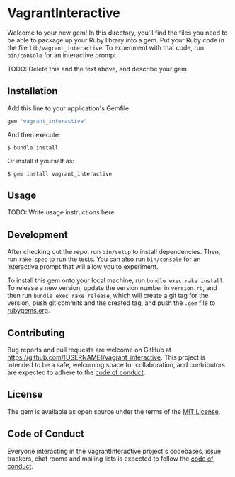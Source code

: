 # VagrantInteractive

Welcome to your new gem! In this directory, you'll find the files you need to be able to package up your Ruby library into a gem. Put your Ruby code in the file `lib/vagrant_interactive`. To experiment with that code, run `bin/console` for an interactive prompt.

TODO: Delete this and the text above, and describe your gem

## Installation

Add this line to your application's Gemfile:

```ruby
gem 'vagrant_interactive'
```

And then execute:

    $ bundle install

Or install it yourself as:

    $ gem install vagrant_interactive

## Usage

TODO: Write usage instructions here

## Development

After checking out the repo, run `bin/setup` to install dependencies. Then, run `rake spec` to run the tests. You can also run `bin/console` for an interactive prompt that will allow you to experiment.

To install this gem onto your local machine, run `bundle exec rake install`. To release a new version, update the version number in `version.rb`, and then run `bundle exec rake release`, which will create a git tag for the version, push git commits and the created tag, and push the `.gem` file to [rubygems.org](https://rubygems.org).

## Contributing

Bug reports and pull requests are welcome on GitHub at https://github.com/[USERNAME]/vagrant_interactive. This project is intended to be a safe, welcoming space for collaboration, and contributors are expected to adhere to the [code of conduct](https://github.com/[USERNAME]/vagrant_interactive/blob/master/CODE_OF_CONDUCT.md).

## License

The gem is available as open source under the terms of the [MIT License](https://opensource.org/licenses/MIT).

## Code of Conduct

Everyone interacting in the VagrantInteractive project's codebases, issue trackers, chat rooms and mailing lists is expected to follow the [code of conduct](https://github.com/[USERNAME]/vagrant_interactive/blob/master/CODE_OF_CONDUCT.md).
